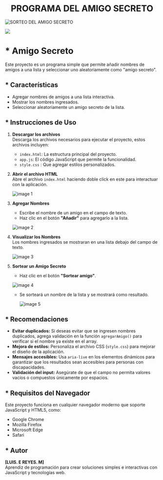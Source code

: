 <h1 align="center"> PROGRAMA DEL AMIGO SECRETO </h1>


![SORTEO DEL AMIGO SECRETO](https://github.com/user-attachments/assets/be902ef7-8199-4722-8bf8-b9ef7a05a1cc)

<p align="left">
   <img src="https://img.shields.io/badge/STATUS-EN%20DESAROLLO-green">
   </p>

# * Amigo Secreto

Este proyecto es un programa simple que permite añadir nombres de amigos a una lista y seleccionar uno aleatoriamente como "amigo secreto".

## * Características

- Agregar nombres de amigos a una lista interactiva.
- Mostrar los nombres ingresados.
- Seleccionar aleatoriamente un amigo secreto de la lista.

## * Instrucciones de Uso

1. **Descargar los archivos**  
   Descarga los archivos necesarios para ejecutar el proyecto, estos archivos incluyen:
   - `index.html`: La estructura principal del proyecto.
   - `app.js`: El código JavaScript que permite la funcionalidad.
   - `style.css` : Que agregar estilos personalizados.

2. **Abrir el archivo HTML**  
   Abre el archivo `index.html` haciendo doble click en este para interactuar con la aplicación.

   ![image 1](https://github.com/user-attachments/assets/d2d7e2b2-89d4-449a-a2bd-2c08bb77a811)


4. **Agregar Nombres**  
   - Escribe el nombre de un amigo en el campo de texto.
   - Haz clic en el botón **"Añadir"** para agregarlo a la lista.
  
   ![image 2](https://github.com/user-attachments/assets/b0b29ae6-e2d5-43b1-8adb-990dfbb34653)


5. **Visualizar los Nombres**  
   Los nombres ingresados se mostraran en una lista debajo del campo de texto.

   ![image 3](https://github.com/user-attachments/assets/5cbac959-2e73-499d-9e55-d9342f11b5f7)


7. **Sortear un Amigo Secreto**  
   - Haz clic en el botón **"Sortear amigo"**.
  
   ![image 4](https://github.com/user-attachments/assets/20855814-d1fa-4bff-a93f-1d67489b0ec4)

   - Se sorteará un nombre de la lista y se mostrará como resultado.
  
     ![image 5](https://github.com/user-attachments/assets/a802a5f8-3f3c-4732-a666-60faf1b2d79c)


## * Recomendaciones

- **Evitar duplicados:** Si deseas evitar que se ingresen nombres duplicados, agrega validación en la función `agregarAmigo()` para verificar si el nombre ya existe en el array.
- **Mejora de estilos:** Personaliza el archivo CSS (`style.css`) para mejorar el diseño de la aplicación.
- **Mensajes accesibles:** Usa `aria-live` en los elementos dinámicos para garantizar que los resultados sean accesibles para personas con discapacidades.
- **Validación del input:** Asegúrate de que el campo no permita valores vacíos o compuestos únicamente por espacios.

## * Requisitos del Navegador

Este proyecto funciona en cualquier navegador moderno que soporte JavaScript y HTML5, como:
- Google Chrome
- Mozilla Firefox
- Microsoft Edge
- Safari

## * Autor

**[LUIS. E REYES. M]**  
Aprendiz de programación para crear soluciones simples e interactivas con JavaScript y tecnologías web.  
